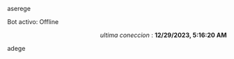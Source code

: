 aserege

<p>Bot activo: Offline</p>
<p align="right"><i>ultima coneccion</i> : <b>12/29/2023, 5:16:20 AM</b></p>

 adege
